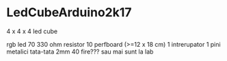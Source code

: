 # LedCubeArduino2k17
4 x 4 x 4 led cube

rgb led	70
330 ohm resistor	10
perfboard (>=12 x 18 cm)	1
intrerupator	1
pini metalici tata-tata 2mm	40
fire??? sau mai sunt la lab	
